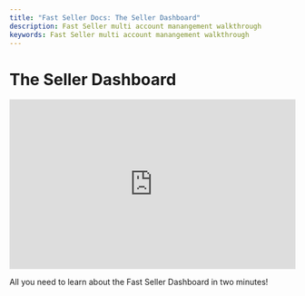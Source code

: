 ```yaml
---
title: "Fast Seller Docs: The Seller Dashboard"
description: Fast Seller multi account manangement walkthrough
keywords: Fast Seller multi account manangement walkthrough
---
```


# The Seller Dashboard

<iframe src="https://www.loom.com/embed/adebe6a71a5f4f3e8dc033a2b353fdcc" frameborder="0" webkitallowfullscreen mozallowfullscreen allowfullscreen style="width: 100%; height: 300px"></iframe>

All you need to learn about the Fast Seller Dashboard in two minutes!

